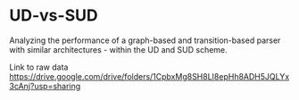 # UD-vs-SUD
Analyzing the performance of a graph-based and transition-based parser with similar architectures - within the UD and SUD scheme.

Link to raw data https://drive.google.com/drive/folders/1CpbxMg8SH8LI8epHh8ADH5JQLYx3cAnj?usp=sharing



